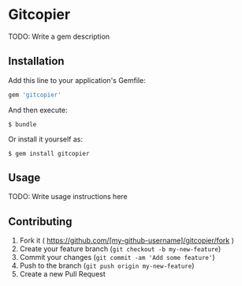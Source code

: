 # Gitcopier

TODO: Write a gem description

## Installation

Add this line to your application's Gemfile:

```ruby
gem 'gitcopier'
```

And then execute:

    $ bundle

Or install it yourself as:

    $ gem install gitcopier

## Usage

TODO: Write usage instructions here

## Contributing

1. Fork it ( https://github.com/[my-github-username]/gitcopier/fork )
2. Create your feature branch (`git checkout -b my-new-feature`)
3. Commit your changes (`git commit -am 'Add some feature'`)
4. Push to the branch (`git push origin my-new-feature`)
5. Create a new Pull Request
